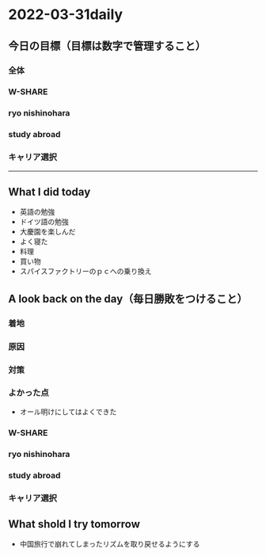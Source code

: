 # 2022-03-31daily 

## 今日の目標（目標は数字で管理すること）
### 全体


### W-SHARE
### ryo nishinohara
### study abroad
### キャリア選択

---
## What I did today
- 英語の勉強
- ドイツ語の勉強
- 大慶園を楽しんだ
- よく寝た
- 料理
- 買い物
- スパイスファクトリーのｐｃへの乗り換え
## A look back on the day（毎日勝敗をつけること）
### 着地
### 原因
### 対策

### よかった点
- オール明けにしてはよくできた

### W-SHARE
### ryo nishinohara
### study abroad
### キャリア選択

## What shold I try tomorrow
- 中国旅行で崩れてしまったリズムを取り戻せるようにする
